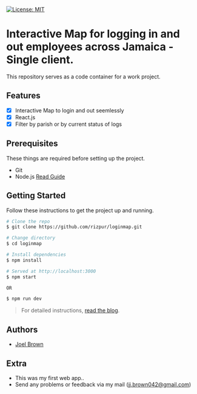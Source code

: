[![License: MIT](https://img.shields.io/badge/License-MIT-yellow.svg)](https://opensource.org/licenses/MIT)

# Interactive Map for logging in and out employees across Jamaica - Single client.

This repository serves as a code container for a work project.

## Features

- [x] Interactive Map to login and out seemlessly 
- [x] React.js
- [x] Filter by parish or by current status of logs

## Prerequisites

These things are required before setting up the project.

- Git
- Node.js [Read Guide](https://www.digitalocean.com/community/tutorials/how-to-install-node-js-on-ubuntu-20-04)

## Getting Started

Follow these instructions to get the project up and running.

```bash
# Clone the repo
$ git clone https://github.com/rizpur/loginmap.git

# Change directory
$ cd loginmap

# Install dependencies
$ npm install

# Served at http://localhost:3000
$ npm start

OR

$ npm run dev
```

> For detailed instructions, [read the blog](https://www.ravgeet.in/blog/building-a-realtime-chat-app-with-react-laravel-and-websockets).

## Authors

- [Joel Brown](https://github.com/rizpur)

## Extra

- This was my first web app..
- Send any problems or feedback via my mail (jj.brown042@gmail.com)
